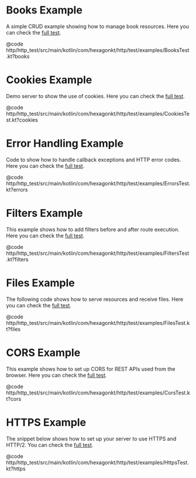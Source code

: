 
# Books Example
A simple CRUD example showing how to manage book resources. Here you can check the
[full test](https://github.com/hexagontk/hexagon/blob/master/http/http_test/src/main/kotlin/com/hexagonkt/http/test/examples/BooksTest.kt).

@code http/http_test/src/main/kotlin/com/hexagonkt/http/test/examples/BooksTest.kt?books

# Cookies Example
Demo server to show the use of cookies. Here you can check the
[full test](https://github.com/hexagontk/hexagon/blob/master/http/http_test/src/main/kotlin/com/hexagonkt/http/test/examples/CookiesTest.kt).

@code http/http_test/src/main/kotlin/com/hexagonkt/http/test/examples/CookiesTest.kt?cookies

# Error Handling Example
Code to show how to handle callback exceptions and HTTP error codes. Here you can check the
[full test](https://github.com/hexagontk/hexagon/blob/master/http/http_test/src/main/kotlin/com/hexagonkt/http/test/examples/ErrorsTest.kt).

@code http/http_test/src/main/kotlin/com/hexagonkt/http/test/examples/ErrorsTest.kt?errors

# Filters Example
This example shows how to add filters before and after route execution. Here you can check the
[full test](https://github.com/hexagontk/hexagon/blob/master/http/http_test/src/main/kotlin/com/hexagonkt/http/test/examples/FiltersTest.kt).

@code http/http_test/src/main/kotlin/com/hexagonkt/http/test/examples/FiltersTest.kt?filters

# Files Example
The following code shows how to serve resources and receive files. Here you can check the
[full test](https://github.com/hexagontk/hexagon/blob/master/http/http_test/src/main/kotlin/com/hexagonkt/http/test/examples/FilesTest.kt).

@code http/http_test/src/main/kotlin/com/hexagonkt/http/test/examples/FilesTest.kt?files

# CORS Example
This example shows how to set up CORS for REST APIs used from the browser. Here you can check the
[full test](https://github.com/hexagontk/hexagon/blob/master/http/http_test/src/main/kotlin/com/hexagonkt/http/test/examples/CorsTest.kt).

@code http/http_test/src/main/kotlin/com/hexagonkt/http/test/examples/CorsTest.kt?cors

# HTTPS Example
The snippet below shows how to set up your server to use HTTPS and HTTP/2. You can check the
[full test](https://github.com/hexagontk/hexagon/blob/master/http/http_test/src/main/kotlin/com/hexagonkt/http/test/examples/HttpsTest.kt).

@code http/http_test/src/main/kotlin/com/hexagonkt/http/test/examples/HttpsTest.kt?https
